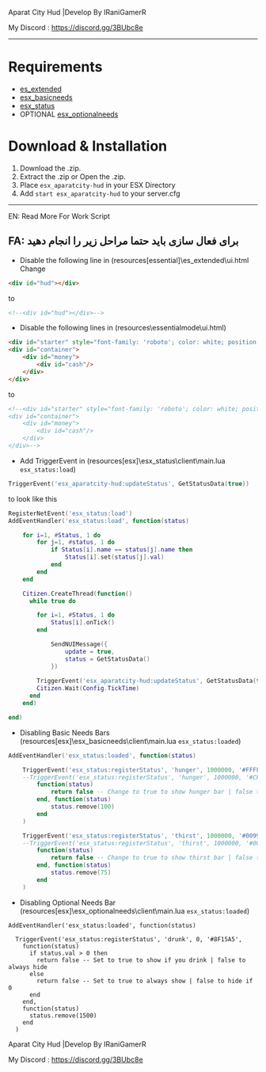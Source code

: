  Aparat City Hud |Develop By IRaniGamerR

 My Discord : https://discord.gg/3BUbc8e





-----------------------------

# Requirements
* [es_extended](https://github.com/ESX-Org/es_extended)
* [esx_basicneeds](https://github.com/ESX-Org/esx_basicneeds)
* [esx_status](https://github.com/ESX-Org/esx_status)
* OPTIONAL [esx_optionalneeds](https://github.com/ESX-Org/esx_optionalneeds)

# Download & Installation
1) Download the .zip.
2) Extract the .zip or Open the .zip.
3) Place `esx_aparatcity-hud` in your ESX Directory
4) Add `start esx_aparatcity-hud` to your server.cfg



----------------
EN: Read More For Work Script



FA: برای فعال سازی باید حتما مراحل زیر را انجام دهید 
----------------

* Disable the following line in (resources\[essential]\es_extended\ui.html
Change
```html
<div id="hud"></div>
```
to
```html
<!--<div id="hud"></div>-->
```

* Disable the following lines in (resources\essentialmode\ui.html)
```html
<div id="starter" style="font-family: 'roboto'; color: white; position: absolute; left: 20%; top: 5%; width: 60%; background: rgba(40, 40, 40, 0.8)"></div>
<div id="container">
	<div id="money">
		<div id="cash"/>
	</div>
</div>
```
to
```html
<!--<div id="starter" style="font-family: 'roboto'; color: white; position: absolute; left: 20%; top: 5%; width: 60%; background: rgba(40, 40, 40, 0.8)"></div>
<div id="container">
	<div id="money">
		<div id="cash"/>
	</div>
</div>-->
```

* Add TriggerEvent in (resources\[esx]\esx_status\client\main.lua `esx_status:load`) 
```lua
TriggerEvent('esx_aparatcity-hud:updateStatus', GetStatusData(true))
```
to look like this
```lua
RegisterNetEvent('esx_status:load')
AddEventHandler('esx_status:load', function(status)

	for i=1, #Status, 1 do
		for j=1, #status, 1 do
			if Status[i].name == status[j].name then
				Status[i].set(status[j].val)
			end
		end
	end

	Citizen.CreateThread(function()
	  while true do

	  	for i=1, #Status, 1 do
	  		Status[i].onTick()
	  	end

			SendNUIMessage({
				update = true,
				status = GetStatusData()
			})
	
		TriggerEvent('esx_aparatcity-hud:updateStatus', GetStatusData(true))
	    Citizen.Wait(Config.TickTime)
	  end
	end)

end)
```

* Disabling Basic Needs Bars (resources\[esx]\esx_basicneeds\client\main.lua `esx_status:loaded`)
```lua
AddEventHandler('esx_status:loaded', function(status)

	TriggerEvent('esx_status:registerStatus', 'hunger', 1000000, '#FFFF00', -- amarelo
	--TriggerEvent('esx_status:registerStatus', 'hunger', 1000000, '#CFAD0F', -- GOLD
		function(status)
			return false -- Change to true to show hunger bar | false to hide hunger bar
		end, function(status)
			status.remove(100)
		end
	)

	TriggerEvent('esx_status:registerStatus', 'thirst', 1000000, '#0099FF', -- azul
	--TriggerEvent('esx_status:registerStatus', 'thirst', 1000000, '#0C98F1', -- CYAN
		function(status)
			return false -- Change to true to show thirst bar | false to hide thirst bar
		end, function(status)
			status.remove(75)
		end
	)
```

* Disabling Optional Needs Bar  (resources\[esx]\esx_optionalneeds\client\main.lua `esx_status:loaded`)
```
AddEventHandler('esx_status:loaded', function(status)

  TriggerEvent('esx_status:registerStatus', 'drunk', 0, '#8F15A5', 
    function(status)
      if status.val > 0 then
        return false -- Set to true to show if you drink | false to always hide
      else
        return false -- Set to true to always show | false to hide if 0
      end
    end,
    function(status)
      status.remove(1500)
    end
  )
```

Aparat City Hud |Develop By IRaniGamerR

My Discord : https://discord.gg/3BUbc8e
